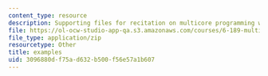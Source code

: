 ```yaml
---
content_type: resource
description: Supporting files for recitation on multicore programming with Cell.
file: https://ol-ocw-studio-app-qa.s3.amazonaws.com/courses/6-189-multicore-programming-primer-january-iap-2007/3096880df75ad632b500f56e57a1b607_examples.zip
file_type: application/zip
resourcetype: Other
title: examples
uid: 3096880d-f75a-d632-b500-f56e57a1b607
---
```

